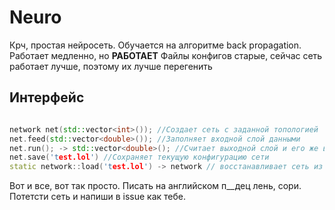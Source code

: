 # Neuro

Крч, простая нейросеть. Обучается на алгоритме back propagation. Работает медленно, но **РАБОТАЕТ**
Файлы конфигов старые, сейчас сеть работает лучше, поэтому их лучше перегенить

## Интерфейс

```CPP

network net(std::vector<int>()); //Создает сеть с заданной топологией
net.feed(std::vector<double>()); //Заполняет входной слой данными
net.run(); -> std::vector<double>(); //Считает выходной слой и его же возвращяет
net.save('test.lol') //Сохраняет текущую конфигурацию сети
static network::load('test.lol') -> network // восстанавливает сеть из файла (пока не работает)

```

Вот и все, вот так просто. Писать на английском п__дец лень, сори. Потетсти сеть и напиши в issue как тебе.
